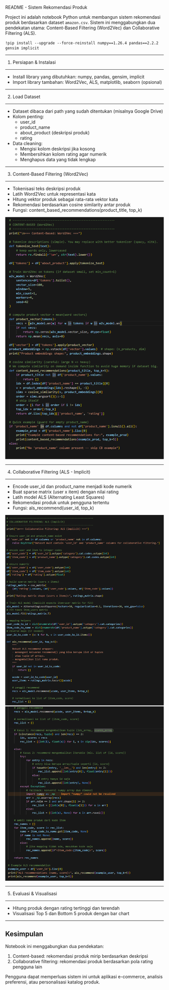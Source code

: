 README - Sistem Rekomendasi Produk

Project ini adalah notebook Python untuk membangun sistem rekomendasi produk
berdasarkan dataset `amazon.csv`. Sistem ini menggabungkan dua pendekatan utama:
Content-Based Filtering (Word2Vec) dan Collaborative Filtering (ALS).
```BASE
!pip install --upgrade --force-reinstall numpy==1.26.4 pandas==2.2.2 gensim implicit

```

------------------------------------------------------------
1. Persiapan & Instalasi
------------------------------------------------------------
- Install library yang dibutuhkan: numpy, pandas, gensim, implicit
- Import library tambahan: Word2Vec, ALS, matplotlib, seaborn (opsional)

------------------------------------------------------------
2. Load Dataset
------------------------------------------------------------
- Dataset dibaca dari path yang sudah ditentukan (misalnya Google Drive)
- Kolom penting: 
  * user_id
  * product_name
  * about_product (deskripsi produk)
  * rating
- Data cleaning:
  * Mengisi kolom deskripsi jika kosong
  * Membersihkan kolom rating agar numerik
  * Menghapus data yang tidak lengkap

------------------------------------------------------------
3. Content-Based Filtering (Word2Vec)
------------------------------------------------------------
- Tokenisasi teks deskripsi produk
- Latih Word2Vec untuk representasi kata
- Hitung vektor produk sebagai rata-rata vektor kata
- Rekomendasi berdasarkan cosine similarity antar produk
- Fungsi: content_based_recommendations(product_title, top_k)

![content based filtering](assets/cbf.png)

------------------------------------------------------------
4. Collaborative Filtering (ALS - Implicit)
------------------------------------------------------------
- Encode user_id dan product_name menjadi kode numerik
- Buat sparse matrix (user x item) dengan nilai rating
- Latih model ALS (Alternating Least Squares)
- Rekomendasi produk untuk pengguna tertentu
- Fungsi: als_recommend(user_id, top_k)

![colaborative filtering 1](assets/als.png)
![colaborative filtering 2](assets/als2.png)

------------------------------------------------------------
5. Evaluasi & Visualisasi
------------------------------------------------------------
- Hitung produk dengan rating tertinggi dan terendah
- Visualisasi Top 5 dan Bottom 5 produk dengan bar chart

------------------------------------------------------------
Kesimpulan
------------------------------------------------------------
Notebook ini menggabungkan dua pendekatan:
1. Content-based: rekomendasi produk mirip berdasarkan deskripsi
2. Collaborative filtering: rekomendasi produk berdasarkan pola rating pengguna lain

Pengguna dapat memperluas sistem ini untuk aplikasi e-commerce, analisis preferensi, atau personalisasi katalog produk.


